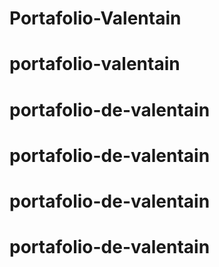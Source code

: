 # Portafolio-Valentain
# portafolio-valentain
# portafolio-de-valentain
# portafolio-de-valentain
# portafolio-de-valentain
# portafolio-de-valentain
